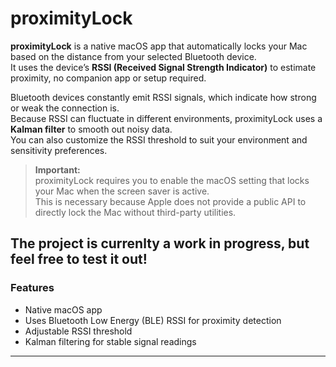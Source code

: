 # proximityLock

**proximityLock** is a native macOS app that automatically locks your Mac based on the distance from your selected Bluetooth device.  
It uses the device’s **RSSI (Received Signal Strength Indicator)** to estimate proximity, no companion app or setup required. 

Bluetooth devices constantly emit RSSI signals, which indicate how strong or weak the connection is.  
Because RSSI can fluctuate in different environments, proximityLock uses a **Kalman filter** to smooth out noisy data.  
You can also customize the RSSI threshold to suit your environment and sensitivity preferences.

> **Important:**  
> proximityLock requires you to enable the macOS setting that locks your Mac when the screen saver is active.  
> This is necessary because Apple does not provide a public API to directly lock the Mac without third-party utilities.

The project is currenlty a work in progress, but feel free to test it out!
---

### Features
- Native macOS app 
- Uses Bluetooth Low Energy (BLE) RSSI for proximity detection
- Adjustable RSSI threshold
- Kalman filtering for stable signal readings

---

